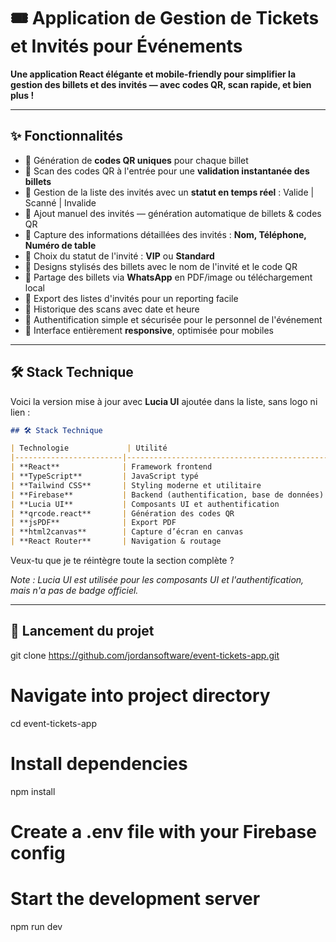 # 🎟️ Application de Gestion de Tickets et Invités pour Événements

**Une application React élégante et mobile-friendly pour simplifier la gestion des billets et des invités — avec codes QR, scan rapide, et bien plus !**

---

## ✨ Fonctionnalités

* 🔹 Génération de **codes QR uniques** pour chaque billet  
* 🔹 Scan des codes QR à l'entrée pour une **validation instantanée des billets**  
* 🔹 Gestion de la liste des invités avec un **statut en temps réel** : Valide | Scanné | Invalide  
* 🔹 Ajout manuel des invités — génération automatique de billets & codes QR  
* 🔹 Capture des informations détaillées des invités : **Nom, Téléphone, Numéro de table**  
* 🔹 Choix du statut de l'invité : **VIP** ou **Standard**  
* 🔹 Designs stylisés des billets avec le nom de l'invité et le code QR  
* 🔹 Partage des billets via **WhatsApp** en PDF/image ou téléchargement local  
* 🔹 Export des listes d'invités pour un reporting facile  
* 🔹 Historique des scans avec date et heure  
* 🔹 Authentification simple et sécurisée pour le personnel de l'événement  
* 🔹 Interface entièrement **responsive**, optimisée pour mobiles  

---

## 🛠️ Stack Technique

Voici la version mise à jour avec **Lucia UI** ajoutée dans la liste, sans logo ni lien :

```markdown
## 🛠️ Stack Technique

| Technologie             | Utilité                                      | Logo / Badge                                                                                  |
|------------------------|---------------------------------------------|----------------------------------------------------------------------------------------------|
| **React**              | Framework frontend                          | ![React](https://img.shields.io/badge/React-61DAFB?logo=react&logoColor=black)               |
| **TypeScript**         | JavaScript typé                             | ![TypeScript](https://img.shields.io/badge/TypeScript-3178C6?logo=typescript&logoColor=white)|
| **Tailwind CSS**       | Styling moderne et utilitaire               | ![Tailwind CSS](https://img.shields.io/badge/Tailwind_CSS-06B6D4?logo=tailwind-css&logoColor=white) |
| **Firebase**           | Backend (authentification, base de données) | ![Firebase](https://img.shields.io/badge/Firebase-FFCA28?logo=firebase&logoColor=black)       |
| **Lucia UI**           | Composants UI et authentification          | *(pas de badge officiel disponible)*                                                        |
| **qrcode.react**       | Génération des codes QR                     | ![QR Code](https://img.shields.io/badge/QRCode-000000?logo=qr-code&logoColor=white)           |
| **jsPDF**              | Export PDF                                  | ![jsPDF](https://img.shields.io/badge/jsPDF-FF0000?logo=javascript&logoColor=white)           |
| **html2canvas**        | Capture d’écran en canvas                    | ![HTML5](https://img.shields.io/badge/html5-E34F26?logo=html5&logoColor=white)                |
| **React Router**       | Navigation & routage                        | ![React Router](https://img.shields.io/badge/React_Router-CA4245?logo=react-router&logoColor=white) |
```

Veux-tu que je te réintègre toute la section complète ?


*Note : Lucia UI est utilisée pour les composants UI et l'authentification, mais n'a pas de badge officiel.*

---

## 🚀 Lancement du projet

git clone https://github.com/jordansoftware/event-tickets-app.git

# Navigate into project directory
cd event-tickets-app

# Install dependencies
npm install

# Create a .env file with your Firebase config

# Start the development server
npm run dev
